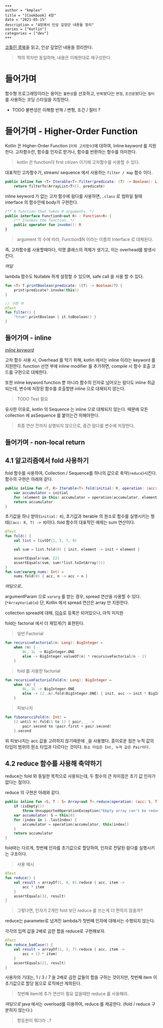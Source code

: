```
+++ 
author = "kmplex" 
title = "[Cookbook] 4장" 
date = "2021-05-15" 
description = "4장에서 인상 깊었던 내용들 정리"  
series = ["Kotlin"] 
categories = ["dev"] 
+++
```

[코틀린 쿡북](http://www.yes24.com/Product/Goods/90452827)을 읽고, 인상 깊었던 내용을 정리한다.

> 책의 목차만 동일하며, 내용은 이해한대로 재구성한다.

# 들어가며

함수형 프로그래밍이라는 용어는 `불변성`을 선호하고, `반복`보다는 `변형`, `조건문`보다는 `필터`를 사용하는 코딩 스타일을 지칭한다.

- TODO 불변성은 이해함 반복 / 변형, 조건 / 필터 ?

# 들어가며 - Higher-Order Function

Kotlin 은 Higher-Order Function (`이하 고차함수`)에 대하여, Inline keyword 를 지원한다.
고차함수란, 함수를 인자로 받거나, 함수를 반환하는 함수를 의미한다.

> kotlin 은 function이 first citizen 이기에 고차함수를 사용할 수 있다.

대표적인 고차함수가, stream/ sequence 에서 사용하는 `filter / map` 함수 이다.

```kotlin
public inline fun <T> Iterable<T>.filter(predicate: (T) -> Boolean): List<T> {
    return filterTo(ArrayList<T>(), predicate)
```

inline keyword 가 없는 고차 함수에 람다를 사용하면, `.class` 로 컴파일 될때 interface 의 함수안에 body가 구현한다.

```kotlin
/** A function that takes 0 arguments. */
public interface Function0<out R> : Function<R> {
    /** Invokes the function. */
    public operator fun invoke(): R
}
```

> argument 의 수에 따라, Function$N 이라는 이름의 Interface 로 대체된다.

즉, 고차함수를 사용할때마다, 익명 클래스의 객체가 생기고, 이는 overhead를 발생시킨다.

*여담*

lambda 함수도 Nullable 하게 설정할 수 있으며, safe call 을 사용 할 수 있다.

```kotlin
fun <T> T.printBoolean(predicate: ((T) -> Boolean)?) {
    print(predicate?.invoke(this))
}

// 구현 부 
@Test
fun filter() {
    "true".printBoolean { it.toBoolean() }
}
```

## 들어가며 - inline 

*[inline keyword](https://kotlinlang.org/docs/inline-functions.html)*

고차 함수 사용 시, Overhead 를 막기 위해, kotlin 에서는 inline 이라는 keyword 를 지원한다.
function 선언 부에 inline modifier 를 추가하면, compile 시 함수 호출 코드를 구현으로 대체한다.
 
또한 inline keyword function 뿐 아니라 함수의 인자로 넘어오는 람다도 inline 취급되는데, 변수에 저장된 함수를 호출할땐 inline 으로 대체되지 않는다.

> TODO Test 필요


유사한 이유로, kotlin 의 Sequence 는 inline 으로 대체되지 않는다. 때문에 모든 collection 에 asSequence 를 붙이는건 피해야한다.

> 최종 연산 전까지 실행되지 않으므로, 중간 람다를 변수에 저장한다.

## 들어가며 - non-local return 




## 4.1 알고리즘에서 fold 사용하기

fold 함수를 사용하여, Collection / Sequence를 하나의 값으로 축약(`reduce`)시킨다. 함수의 구현은 아래와 같다.

```kotlin
public inline fun <T, R> Iterable<T>.fold(initial: R, operation: (acc: R, T) -> R): R {
    var accumulator = initial
    for (element in this) accumulator = operation(accumulator, element)
    return accumulator
}
```

초기값을 하나 받아(`initial: R`), 초기값과 Iterable 의 원소로 함수를 실행시키는 형태(`(acc: R, T) -> R`)이다. fold 함수의 대표적인 예제는 sum 연산이다.

```kotlin
@Test
fun fold() {
    val list = listOf(1, 5, 7, 9)

    val sum = list.fold(0) { init, element -> init + element }

    assertEquals(sum, 22)
    assertEquals(sum, sum(*list.toIntArray()))
}
fun sum(vararg nums: Int) =
    nums.fold(0) { acc, n -> acc + n }
```

*여담으로..*

argumentParam 으로 `vararg` 를 받는 경우, spread 연산을 사용할 수 있다. (`*ArrayVariable`)
단, Kotlin 에서 spread 연산은 array 만 지원한다.

collection spread에 대해, [이슈](https://youtrack.jetbrains.com/issue/KT-12663)로 등록은 되어있으나, 아직 미지원

fold는 factorial 에서 더 재밌게(?) 표현된다.

> 일반 Factorial

```kotlin
fun recursiveFactorial(n: Long): BigInteger =
    when (n) {
        0L, 1L -> BigInteger.ONE
        else -> BigInteger.valueOf(n) * recursiveFactorial(n - 1)
    }
```

> fold 를 사용한 factorial

```kotlin
fun recursiveFactorialFold(n: Long): BigInteger =
    when (n) {
        0L, 1L -> BigInteger.ONE
        else -> (2..n).fold(BigInteger.ONE) { init, acc -> init * BigInteger.valueOf(acc) }
    }
```

> 피보나치

```kotlin
fun fibonarcciFold(n: Int) =
    (2 until n).fold(1 to 1) { pair, _ ->
        pair.second to (pair.first + pair.second)
    }.second
```

위 피보나치는 acc 값을 고려하지 않기때문에 `_`을 사용했다. 흥미로운 점은 누적 값의 타입이 범위의 원소 타입과 다르다는 것이다.
`원소 타입은 Int, 누적 값은 Pair이다.`

## 4.2 reduce 함수를 사용해 축약하기

reduce는 fold 와 동일한 목적으로 사용되는데, 두 함수의 큰 차이점은 초기 값 인자가 없다는 점이다.

reduce 의 구현은 아래와 같다.

```kotlin
public inline fun <S, T : S> Array<out T>.reduce(operation: (acc: S, T) -> S): S {
    if (isEmpty())
        throw UnsupportedOperationException("Empty array can't be reduced.")
    var accumulator: S = this[0]
    for (index in 1..lastIndex) {
        accumulator = operation(accumulator, this[index])
    }
    return accumulator
}
```

fold와는 다르게, 첫번째 인자를 초기값으로 할당하여, 인자로 전달된 람다를 실행시키는 구조이다.

> 사용 예시

```kotlin
@Test
fun reduce() {
    val result = arrayOf(1, 4, 8).reduce { acc, item ->
        acc * item
    }
    assertEquals(32, result)
}
```

> 그렇다면, 인자가 2개인 fold 보단 reduce 를 쓰는게 더 편하지 않을까?

reduce는 parameter로 넘겨진 lambda가 첫번째 인자에 대해서는 수행되지 않는다.

각각의 입력 값을 2배로 곱한 합을 reduce로 구현해보자.

```kotlin
@Test
fun reduce_badCase() {
    val result = arrayOf(1, 3, 7).reduce { acc, item ->
        acc + (2 * item)
    }
    assertEquals(21, result)
}
```

사용자의 기대는, 1 / 3 / 7 을 2배로 곱한 값들의 합을 구하는 것이지만, 첫번째 item 이 초기값으로 할당 됨으로 로직에선 제외된다.

> 첫번째 item에 추가 연산이 필요 없을때만 reduce 를 사용해라.

*여담으로* java 에서는 overload를 이용하여, reduce 를 제공한다. (fold / reduce 구분하지 않는다.)

> 항등원이 뭐더라 ..?